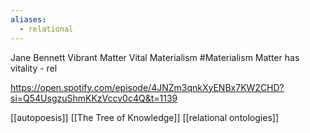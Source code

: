 ```yaml
---
aliases:
  - relational
---
```

Jane Bennett Vibrant Matter 
Vital Materialism #Materialism
Matter has vitality - rel

https://open.spotify.com/episode/4JNZm3qnkXyENBx7KW2CHD?si=Q54UsgzuShmKKzVccv0c4Q&t=1139

[[autopoesis]] [[The Tree of Knowledge]]
[[relational ontologies]]